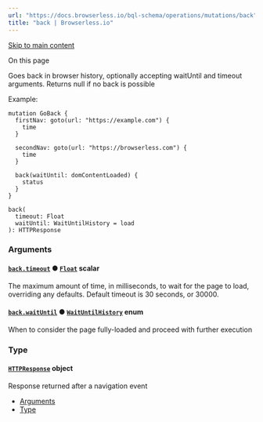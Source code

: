 ```yaml
---
url: "https://docs.browserless.io/bql-schema/operations/mutations/back"
title: "back | Browserless.io"
---
```


[Skip to main content](https://docs.browserless.io/bql-schema/operations/mutations/back#__docusaurus_skipToContent_fallback)

On this page

Goes back in browser history, optionally accepting waitUntil and timeout arguments. Returns null if no back is possible

Example:

```codeBlockLines_p187
mutation GoBack {
  firstNav: goto(url: "https://example.com") {
    time
  }

  secondNav: goto(url: "https://browserless.com") {
    time
  }

  back(waitUntil: domContentLoaded) {
    status
  }
}

```

```codeBlockLines_p187
back(
  timeout: Float
  waitUntil: WaitUntilHistory = load
): HTTPResponse

```

### Arguments [​](https://docs.browserless.io/bql-schema/operations/mutations/back\#arguments "Direct link to Arguments")

#### [`back.timeout`](https://docs.browserless.io/bql-schema/operations/mutations/back\#) ● [`Float`](https://docs.browserless.io/bql-schema/types/scalars/float) scalar [​](https://docs.browserless.io/bql-schema/operations/mutations/back\#backtimeoutfloat- "Direct link to backtimeoutfloat-")

The maximum amount of time, in milliseconds, to wait for the page to load, overriding any defaults. Default timeout is 30 seconds, or 30000.

#### [`back.waitUntil`](https://docs.browserless.io/bql-schema/operations/mutations/back\#) ● [`WaitUntilHistory`](https://docs.browserless.io/bql-schema/types/enums/wait-until-history) enum [​](https://docs.browserless.io/bql-schema/operations/mutations/back\#backwaituntilwaituntilhistory- "Direct link to backwaituntilwaituntilhistory-")

When to consider the page fully-loaded and proceed with further execution

### Type [​](https://docs.browserless.io/bql-schema/operations/mutations/back\#type "Direct link to Type")

#### [`HTTPResponse`](https://docs.browserless.io/bql-schema/types/objects/httpresponse) object [​](https://docs.browserless.io/bql-schema/operations/mutations/back\#httpresponse- "Direct link to httpresponse-")

Response returned after a navigation event

- [Arguments](https://docs.browserless.io/bql-schema/operations/mutations/back#arguments)
- [Type](https://docs.browserless.io/bql-schema/operations/mutations/back#type)